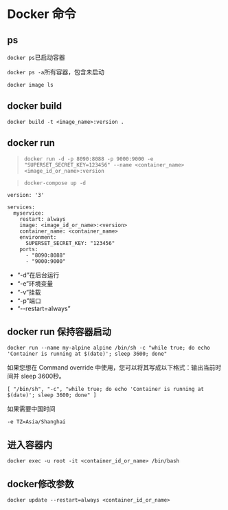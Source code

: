 # Docker 命令
## ps
```docker ps```已启动容器

```docker ps -a```所有容器，包含未启动

```docker image ls```
## docker build
```docker build -t <image_name>:version .```
## docker run
> ```docker run -d -p 8090:8088 -p 9000:9000 -e "SUPERSET_SECRET_KEY=123456" --name <container_name>  <image_id_or_name>:version```

> ```docker-compose up -d```

```
version: '3'

services:
  myservice:
    restart: always
    image: <image_id_or_name>:<version>
    container_name: <container_name>
    environment:
      SUPERSET_SECRET_KEY: "123456"
    ports:
      - "8090:8088"
      - "9000:9000"

```
- “-d”在后台运行
- “-e”环境变量
- “-v”挂载
- “-p”端口
- “--restart=always”

## docker run 保持容器启动
```docker run --name my-alpine alpine /bin/sh -c "while true; do echo 'Container is running at $(date)'; sleep 3600; done"```

如果您想在 Command override 中使用，您可以将其写成以下格式：输出当前时间并 sleep 3600秒。

```[ "/bin/sh", "-c", "while true; do echo 'Container is running at $(date)'; sleep 3600; done" ]```

如果需要中国时间

```-e TZ=Asia/Shanghai```

## 进入容器内
```docker exec -u root -it <container_id_or_name> /bin/bash```

## docker修改参数
```docker update --restart=always <container_id_or_name>```

